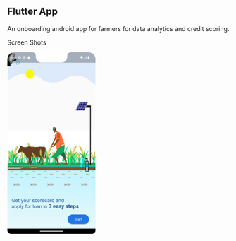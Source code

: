## Flutter App ##

An onboarding android app for farmers for data analytics and credit scoring.

Screen Shots

<img src="./screenshots/Screenshot_20230815_104225.png" alt="Flash Screen" width="200"/>
